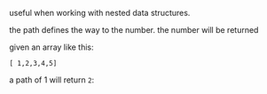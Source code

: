 useful when working with nested data structures.

the path defines the way to the number. the number will be returned

given an array like this:

```
[ 1,2,3,4,5]
```

a path of 1 will return `2`:
